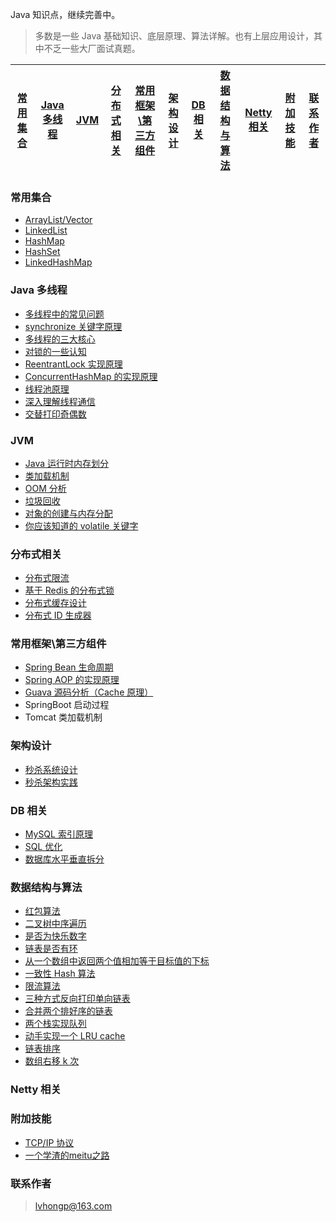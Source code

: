 
Java 知识点，继续完善中。

> 多数是一些 Java 基础知识、底层原理、算法详解。也有上层应用设计，其中不乏一些大厂面试真题。



[常用集合](https://github.com/lhp/Java-Interview/blob/master/README.md#%E5%B8%B8%E7%94%A8%E9%9B%86%E5%90%88) | [Java 多线程](https://github.com/hupper0/Java-Interview/blob/master/README.md#java-%E5%A4%9A%E7%BA%BF%E7%A8%8B) | [JVM](https://github.com/hupper0/Java-Interview/blob/master/README.md#jvm) | [分布式相关](https://github.com/hupper0/Java-Interview/blob/master/README.md#%E5%88%86%E5%B8%83%E5%BC%8F%E7%9B%B8%E5%85%B3) |[常用框架\第三方组件](https://github.com/hupper0/Java-Interview/blob/master/README.md#%E5%B8%B8%E7%94%A8%E6%A1%86%E6%9E%B6%E7%AC%AC%E4%B8%89%E6%96%B9%E7%BB%84%E4%BB%B6)|[架构设计](https://github.com/hupper0/Java-Interview/blob/master/README.md#%E6%9E%B6%E6%9E%84%E8%AE%BE%E8%AE%A1)|[DB 相关](https://github.com/hupper0/Java-Interview/blob/master/README.md#db-%E7%9B%B8%E5%85%B3)|[数据结构与算法](https://github.com/hupper0/Java-Interview/blob/master/README.md#%E6%95%B0%E6%8D%AE%E7%BB%93%E6%9E%84%E4%B8%8E%E7%AE%97%E6%B3%95)|[Netty 相关](https://github.com/hupper0/Java-Interview#netty-%E7%9B%B8%E5%85%B3)|[附加技能](https://github.com/hupper0/Java-Interview/blob/master/README.md#%E9%99%84%E5%8A%A0%E6%8A%80%E8%83%BD)|[联系作者](https://github.com/hupper0/Java-Interview#%E8%81%94%E7%B3%BB%E4%BD%9C%E8%80%85)
---- | --- | --- | ---| ---| ---| ---| ---| ---|---|---



### 常用集合
- [ArrayList/Vector](https://github.com/hupper0/Java-Interview/blob/master/markdown/ArrayList.md)
- [LinkedList](https://github.com/hupper0/Java-Interview/blob/master/markdown/LinkedList.md)
- [HashMap](https://github.com/hupper0/Java-Interview/blob/master/markdown/HashMap.md)
- [HashSet](https://github.com/hupper0/Java-Interview/blob/master/markdown/collection/HashSet.md)
- [LinkedHashMap](https://github.com/hupper0/Java-Interview/blob/master/markdown/collection/LinkedHashMap.md)

### Java 多线程
- [多线程中的常见问题](https://github.com/hupper0/Java-Interview/blob/master/markdown/Thread-common-problem.md)
- [synchronize 关键字原理](https://github.com/hupper0/Java-Interview/blob/master/markdown/Synchronize.md)
- [多线程的三大核心](https://github.com/hupper0/Java-Interview/blob/master/markdown/Threadcore.md)
- [对锁的一些认知](https://github.com/hupper0/Java-Interview/blob/master/markdown/Java-lock.md)
- [ReentrantLock 实现原理 ](https://github.com/hupper0/Java-Interview/blob/master/markdown/ReentrantLock.md)
- [ConcurrentHashMap 的实现原理](https://github.com/hupper0/Java-Interview/blob/master/markdown/ConcurrentHashMap.md)
- [线程池原理](https://github.com/hupper0/Java-Interview/blob/master/markdown/ThreadPoolExecutor.md)
- [深入理解线程通信](https://github.com/hupper0/Java-Interview/blob/master/markdown/concurrent/thread-communication.md)
- [交替打印奇偶数](https://github.com/hupper0/Java-Interview/blob/master/src/main/java/com/hupper0/actual/TwoThread.java)

### JVM
- [Java 运行时内存划分](https://github.com/hupper0/Java-Interview/blob/master/markdown/MemoryAllocation.md)
-  [类加载机制](https://github.com/hupper0/Java-Interview/blob/master/markdown/ClassLoad.md)
-  [OOM 分析](https://github.com/hupper0/Java-Interview/blob/master/markdown/OOM-analysis.md)
- [垃圾回收](https://github.com/hupper0/Java-Interview/blob/master/markdown/GarbageCollection.md)
- [对象的创建与内存分配](https://github.com/hupper0/Java-Interview/blob/master/markdown/newObject.md)
- [你应该知道的 volatile 关键字](https://github.com/hupper0/Java-Interview/blob/master/markdown/concurrent/volatile.md)

### 分布式相关

- [分布式限流](http://hupper0.top/2018/04/28/sbc/sbc7-Distributed-Limit/)
- [基于 Redis 的分布式锁](http://hupper0.top/2018/03/29/distributed-lock/distributed-lock-redis/)
- [分布式缓存设计](https://github.com/hupper0/Java-Interview/blob/master/markdown/Cache-design.md)
- [分布式 ID 生成器](https://github.com/hupper0/Java-Interview/blob/master/markdown/ID-generator.md)

### 常用框架\第三方组件

- [Spring Bean 生命周期](https://github.com/hupper0/Java-Interview/blob/master/markdown/spring/spring-bean-lifecycle.md)
- [Spring AOP 的实现原理](https://github.com/hupper0/Java-Interview/blob/master/markdown/SpringAOP.md) 
- [Guava 源码分析（Cache 原理）]()
- SpringBoot 启动过程
- Tomcat 类加载机制


### 架构设计
- [秒杀系统设计](https://github.com/hupper0/Java-Interview/blob/master/markdown/Spike.md)
- [秒杀架构实践](http://hupper0.top/2018/05/07/ssm/SSM18-seconds-kill/)

### DB 相关

- [MySQL 索引原理](https://github.com/hupper0/Java-Interview/blob/master/markdown/MySQL-Index.md)
- [SQL 优化](https://github.com/hupper0/Java-Interview/blob/master/markdown/SQL-optimization.md)
- [数据库水平垂直拆分](https://github.com/hupper0/Java-Interview/blob/master/markdown/DB-split.md)

### 数据结构与算法
- [红包算法](https://github.com/hupper0/Java-Interview/blob/master/src/main/java/com/hupper0/red/RedPacket.java)
- [二叉树中序遍历](https://github.com/hupper0/Java-Interview/blob/master/src/main/java/com/hupper0/algorithm/BinaryNode.java#L76-L101)
- [是否为快乐数字](https://github.com/hupper0/Java-Interview/blob/master/src/main/java/com/hupper0/algorithm/HappyNum.java#L38-L55)
- [链表是否有环](https://github.com/hupper0/Java-Interview/blob/master/src/main/java/com/hupper0/algorithm/LinkLoop.java#L32-L59)
- [从一个数组中返回两个值相加等于目标值的下标](https://github.com/hupper0/Java-Interview/blob/master/src/main/java/com/hupper0/algorithm/TwoSum.java#L38-L59)
- [一致性 Hash 算法](https://github.com/hupper0/Java-Interview/blob/master/markdown/Consistent-Hash.md)
- [限流算法](https://github.com/hupper0/Java-Interview/blob/master/markdown/Limiting.md)
- [三种方式反向打印单向链表](https://github.com/hupper0/Java-Interview/blob/master/src/main/java/com/hupper0/algorithm/ReverseNode.java)
- [合并两个排好序的链表](https://github.com/hupper0/Java-Interview/blob/master/src/main/java/com/hupper0/algorithm/MergeTwoSortedLists.java)
- [两个栈实现队列](https://github.com/hupper0/Java-Interview/blob/master/src/main/java/com/hupper0/algorithm/TwoStackQueue.java)
- [动手实现一个 LRU cache](http://hupper0.top/2018/04/07/algorithm/LRU-cache/)
- [链表排序](./src/main/java/com/hupper/algorithm/LinkedListMergeSort.java)
- [数组右移 k 次](./src/main/java/com/hupper/algorithm/ArrayKShift.java)

### Netty 相关

### 附加技能

- [TCP/IP 协议](https://github.com/hupper0/Java-Interview/blob/master/markdown/TCP-IP.md)
- [一个学渣的meitu之路]()


### 联系作者

> lvhongp@163.com
